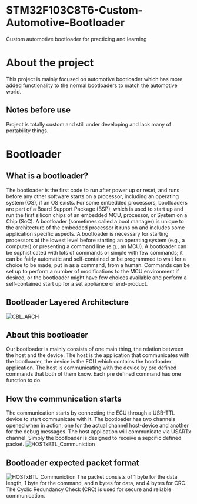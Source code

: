 # STM32F103C8T6-Custom-Automotive-Bootloader
Custom automotive bootloader for practicing and learning
# About the project
This project is mainly focused on automotive bootloader which has more added functionality to the normal bootloaders to match the automotive world.
## Notes before use
Project is totally custom and still under developing and lack many of portability things.
# Bootloader 
## What is a bootloader?
The bootloader is the first code to run after power up or reset, and runs before any other software starts on a processor, including an operating system (OS), if an OS exists. For some embedded processors, bootloaders are part of a Board Support Package (BSP), which is used to start up and run the first silicon chips of an embedded MCU, processor, or System on a Chip (SoC). A bootloader (sometimes called a boot manager) is unique to the architecture of the embedded processor it runs on and includes some application specific aspects. A bootloader is necessary for starting processors at the lowest level before starting an operating system (e.g., a computer) or presenting a command line (e.g., an MCU). A bootloader can be sophisticated with lots of commands or simple with few commands; it can be fairly automatic and self-contained or be programmed to wait for a choice to be made, put in as a command, from a human. Commands can be set up to perform a number of modifications to the MCU environment if desired, or the bootloader might have few choices available and perform a self-contained start up for a set appliance or end-product.
## Bootloader Layered Architecture
![CBL_ARCH](https://l.top4top.io/p_2489c7bob1.png)
## About this bootloader
Our bootloader is mainly consists of one main thing, the relation between the host and the device. The host is the application that communicates with the bootloader, the device is the ECU which contains the bootloader application. The host is communicating with the device by pre defined commands that both of them know. Each pre defined command has one function to do.
## How the communication starts
The communication starts by connecting the ECU through a USB-TTL device to start communicate with it. The bootloader has two channels opened when in action, one for the actual channel host-device and another for the debug messages. The host application will communicate via USARTx channel. Simply the bootloader is designed to receive a sepcific defined packet.
![HOSTxBTL_Communiction](https://c.top4top.io/p_2489tqmvs1.png)

## Bootloader expected packet format
![HOSTxBTL_Communiction](https://e.top4top.io/p_2489q5cbu1.png)
The packet consists of 1 byte for the data length, 1 byte for the command, and n bytes for data, and 4 bytes for CRC.  
The Cyclic Redundancy Check (CRC) is used for secure and reliable communication.
